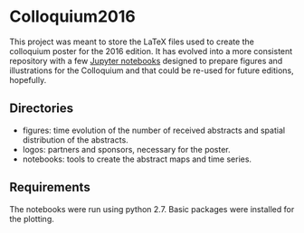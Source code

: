 # Colloquium2016

This project was meant to store the LaTeX files used to create the colloquium poster for the 2016 edition. It has evolved into a more consistent repository with a few [Jupyter notebooks](http://jupyter.org/) designed to prepare figures and illustrations for the Colloquium and that could be re-used for future editions, hopefully.

## Directories

* figures: time evolution of the number of received abstracts and spatial distribution of the abstracts.
* logos: partners and sponsors, necessary for the poster.
* notebooks: tools to create the abstract maps and time series.

## Requirements

The notebooks were run using python 2.7. Basic packages were installed for the plotting.
